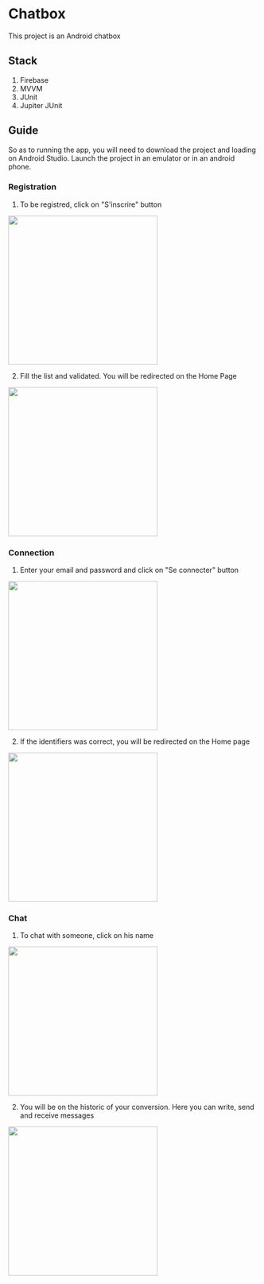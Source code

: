 # Chatbox

This project is an Android chatbox


## Stack

1. Firebase
2. MVVM
3. JUnit
4. Jupiter JUnit


## Guide
So as to running the app, you will need to download the project and loading on Android Studio. Launch the project in an emulator or in an android phone.


### Registration
1. To be registred, click on "S'inscrire" button
<img src="img/Connection.jpg" width="300">

2. Fill the list and validated. You will be redirected on the Home Page
<img src="img/Registration.jpg" width="300">


### Connection
1. Enter your email and password and click on "Se connecter" button 
<img src="img/Connection.jpg" width="300">

2. If the identifiers was correct, you will be redirected on the Home page
<img src="img/Home_page.jpg" width="300">


### Chat
1. To chat with someone, click on his name
<img src="img/Home_page.jpg" width="300">

2. You will be on the historic of your conversion. Here you can write, send and receive messages
<img src="img/Chat.jpg" width="300">

